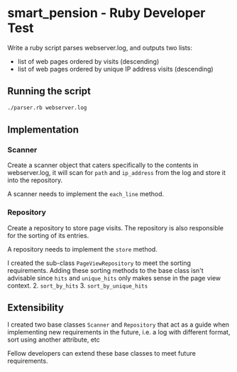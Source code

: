 # smart_pension - Ruby Developer Test
Write a ruby script parses webserver.log, and outputs two lists:
 - list of web pages ordered by visits (descending)
 - list of web pages ordered by unique IP address visits (descending)
 
 ## Running the script
 ```bash
 ./parser.rb webserver.log
 ```

## Implementation
### Scanner
Create a scanner object that caters specifically to the contents in webserver.log, it will scan for `path` and `ip_address` from the log and store it into the repository.

A scanner needs to implement the `each_line` method. 

### Repository
Create a repository to store page visits. The repository is also responsible for the sorting of its entries.

A repository needs to implement the `store` method.

I created the sub-class `PageViewRepository` to meet the sorting requirements. Adding these sorting methods to the base class isn't advisable since `hits` and `unique_hits` only makes sense in the page view context.
2. `sort_by_hits`
3. `sort_by_unique_hits`

## Extensibility
I created two base classes `Scanner` and `Repository` that act as a guide when implementing new requirements in the future, i.e. a log with different format, sort using another attribute, etc

Fellow developers can extend these base classes to meet future requirements.

